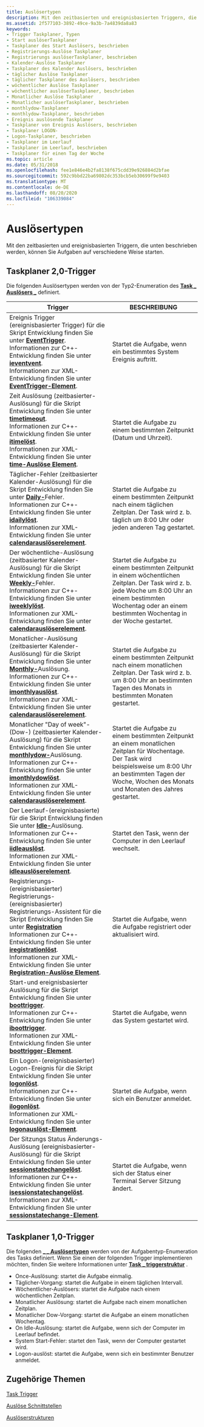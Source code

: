 ```yaml
---
title: Auslösertypen
description: Mit den zeitbasierten und ereignisbasierten Triggern, die unten beschrieben werden, können Sie Aufgaben auf verschiedene Weise starten.
ms.assetid: 2f577103-3892-49ce-9a3b-7a4839da8a83
keywords:
- Trigger Taskplaner, Typen
- Start auslöserTaskplaner
- Taskplaner des Start Auslösers, beschrieben
- Registrierungs-Auslöse Taskplaner
- Registrierungs auslöserTaskplaner, beschrieben
- Kalender-Auslöse Taskplaner
- Taskplaner des Kalender Auslösers, beschrieben
- täglicher Auslöse Taskplaner
- täglicher Taskplaner des Auslösers, beschrieben
- wöchentlicher Auslöse Taskplaner
- wöchentlicher auslöserTaskplaner, beschrieben
- Monatlicher Auslöse Taskplaner
- Monatlicher auslöserTaskplaner, beschrieben
- monthlydow-Taskplaner
- monthlydow-Taskplaner, beschrieben
- Ereignis auslösende Taskplaner
- Taskplaner von Ereignis Auslösers, beschrieben
- Taskplaner LOGON-
- Logon-Taskplaner, beschrieben
- Taskplaner im Leerlauf
- Taskplaner im Leerlauf, beschrieben
- Taskplaner für einen Tag der Woche
ms.topic: article
ms.date: 05/31/2018
ms.openlocfilehash: fee1e846e4b2fa8138f675cdd39e926884d2bfae
ms.sourcegitcommit: 592c9bbd22ba69802dc353bcb5eb30699f9e9403
ms.translationtype: MT
ms.contentlocale: de-DE
ms.lasthandoff: 08/20/2020
ms.locfileid: "106339084"
---
```

# <a name="trigger-types"></a>Auslösertypen

Mit den zeitbasierten und ereignisbasierten Triggern, die unten beschrieben werden, können Sie Aufgaben auf verschiedene Weise starten.

## <a name="task-scheduler-20-triggers"></a>Taskplaner 2,0-Trigger

Die folgenden Auslösertypen werden von der Typ2-Enumeration des [**Task \_ Auslösers \_**](/windows/desktop/api/taskschd/ne-taskschd-task_trigger_type2) definiert.

| Trigger                                                                                                                                                                                                                                                                                                                                                                                                                | BESCHREIBUNG                                                                                                                                                                                  |
|------------------------------------------------------------------------------------------------------------------------------------------------------------------------------------------------------------------------------------------------------------------------------------------------------------------------------------------------------------------------------------------------------------------------|----------------------------------------------------------------------------------------------------------------------------------------------------------------------------------------------|
| Ereignis Trigger (ereignisbasierter Trigger) für die Skript Entwicklung finden Sie unter [**EventTrigger**](eventtrigger.md).<br/> Informationen zur C++-Entwicklung finden Sie unter [**ieventvent**](/windows/desktop/api/taskschd/nn-taskschd-ieventtrigger).<br/> Informationen zur XML-Entwicklung finden Sie unter [**EventTrigger-Element**](taskschedulerschema-eventtrigger-triggergroup-element.md).<br/>                                                                                             | Startet die Aufgabe, wenn ein bestimmtes System Ereignis auftritt.                                                                                                                                         |
| Zeit Auslösung (zeitbasierter-Auslösung) für die Skript Entwicklung finden Sie unter [**timetimeout**](timetrigger.md).<br/> Informationen zur C++-Entwicklung finden Sie unter [**itimelöst**](/windows/desktop/api/taskschd/nn-taskschd-itimetrigger).<br/> Informationen zur XML-Entwicklung finden Sie unter [**time-Auslöse Element**](taskschedulerschema-timetrigger-triggergroup-element.md).<br/>                                                                                                      | Startet die Aufgabe zu einem bestimmten Zeitpunkt (Datum und Uhrzeit).                                                                                                                                                 |
| Täglicher-Fehler (zeitbasierter Kalender-Auslösung) für die Skript Entwicklung finden Sie unter [**Daily-**](dailytrigger.md)Fehler.<br/> Informationen zur C++-Entwicklung finden Sie unter [**idailylöst**](/windows/desktop/api/taskschd/nn-taskschd-idailytrigger).<br/> Informationen zur XML-Entwicklung finden Sie unter [**calendarauslöserelement**](taskschedulerschema-calendartrigger-triggergroup-element.md).<br/>                                                                                | Startet die Aufgabe zu einem bestimmten Zeitpunkt nach einem täglichen Zeitplan. Der Task wird z. b. täglich um 8:00 Uhr oder jeden anderen Tag gestartet.                                                                |
| Der wöchentliche-Auslösung (zeitbasierter Kalender-Auslösung) für die Skript Entwicklung finden Sie unter [**Weekly-**](weeklytrigger.md)Fehler.<br/> Informationen zur C++-Entwicklung finden Sie unter [**iweeklylöst**](/windows/desktop/api/taskschd/nn-taskschd-iweeklytrigger).<br/> Informationen zur XML-Entwicklung finden Sie unter [**calendarauslöserelement**](taskschedulerschema-calendartrigger-triggergroup-element.md).<br/>                                                                           | Startet die Aufgabe zu einem bestimmten Zeitpunkt in einem wöchentlichen Zeitplan. Der Task wird z. b. jede Woche um 8:00 Uhr an einem bestimmten Wochentag oder an einem bestimmten Wochentag in der Woche gestartet. |
| Monatlicher-Auslösung (zeitbasierter Kalender-Auslösung) für die Skript Entwicklung finden Sie unter [**Monthly-**](monthlytrigger.md)Auslösung.<br/> Informationen zur C++-Entwicklung finden Sie unter [**imonthlyauslöst**](/windows/desktop/api/taskschd/nn-taskschd-imonthlytrigger).<br/> Informationen zur XML-Entwicklung finden Sie unter [**calendarauslöserelement**](taskschedulerschema-calendartrigger-triggergroup-element.md).<br/>                                                                      | Startet die Aufgabe zu einem bestimmten Zeitpunkt nach einem monatlichen Zeitplan. Der Task wird z. b. um 8:00 Uhr an bestimmten Tagen des Monats in bestimmten Monaten gestartet.                                          |
| Monatlicher "Day of week"-(Dow-) (zeitbasierter Kalender-Auslösung) für die Skript Entwicklung finden Sie unter [**monthlydow-**](monthlydowtrigger.md)Auslösung.<br/> Informationen zur C++-Entwicklung finden Sie unter [**imonthlydowlöst**](/windows/desktop/api/taskschd/nn-taskschd-imonthlydowtrigger).<br/> Informationen zur XML-Entwicklung finden Sie unter [**calendarauslöserelement**](taskschedulerschema-calendartrigger-triggergroup-element.md).<br/>                                        | Startet die Aufgabe zu einem bestimmten Zeitpunkt an einem monatlichen Zeitplan für Wochentage. Der Task wird beispielsweise um 8:00 Uhr an bestimmten Tagen der Woche, Wochen des Monats und Monaten des Jahres gestartet.      |
| Der Leerlauf-(ereignisbasierte) für die Skript Entwicklung finden Sie unter [**Idle-**](idletrigger.md)Auslösung.<br/> Informationen zur C++-Entwicklung finden Sie unter [**iidleauslöst**](/windows/win32/api/taskschd/nn-taskschd-iidletrigger).<br/> Informationen zur XML-Entwicklung finden Sie unter [**idleauslöserelement**](taskschedulerschema-idletrigger-triggergroup-element.md).<br/>                                                                                                     | Startet den Task, wenn der Computer in den Leerlauf wechselt.                                                                                                                                      |
| Registrierungs-(ereignisbasierter) Registrierungs-(ereignisbasierter) Registrierungs-Assistent für die Skript Entwicklung finden Sie unter [**Registration**](registrationtrigger.md)<br/> Informationen zur C++-Entwicklung finden Sie unter [**iregistrationlöst**](/windows/desktop/api/taskschd/nn-taskschd-iregistrationtrigger).<br/> Informationen zur XML-Entwicklung finden Sie unter [**Registration-Auslöse Element**](taskschedulerschema-registrationtrigger-triggergroup-element.md).<br/>                                             | Startet die Aufgabe, wenn die Aufgabe registriert oder aktualisiert wird.                                                                                                                                      |
| Start-und ereignisbasierter Auslösung für die Skript Entwicklung finden Sie unter [**boottrigger**](boottrigger.md).<br/> Informationen zur C++-Entwicklung finden Sie unter [**iboottrigger**](/windows/desktop/api/taskschd/nn-taskschd-iboottrigger).<br/> Informationen zur XML-Entwicklung finden Sie unter [**boottrigger-Element**](taskschedulerschema-boottrigger-triggergroup-element.md).<br/>                                                                                                     | Startet die Aufgabe, wenn das System gestartet wird.                                                                                                                                                   |
| Ein Logon-(ereignisbasierter) Logon-Ereignis für die Skript Entwicklung finden Sie unter [**logonlöst**](logontrigger.md).<br/> Informationen zur C++-Entwicklung finden Sie unter [**ilogonlöst**](/windows/desktop/api/taskschd/nn-taskschd-ilogontrigger).<br/> Informationen zur XML-Entwicklung finden Sie unter [**logonauslöst-Element**](taskschedulerschema-logontrigger-triggergroup-element.md).<br/>                                                                                              | Startet die Aufgabe, wenn sich ein Benutzer anmeldet.                                                                                                                                                         |
| Der Sitzungs Status Änderungs-Auslösung (ereignisbasierter-Auslösung) für die Skript Entwicklung finden Sie unter [**sessionstatechangelöst**](sessionstatechangetrigger.md).<br/> Informationen zur C++-Entwicklung finden Sie unter [**isessionstatechangelöst**](/windows/desktop/api/taskschd/nn-taskschd-isessionstatechangetrigger).<br/> Informationen zur XML-Entwicklung finden Sie unter [**sessionstatechange-Element**](taskschedulerschema-sessionstatechangetrigger-triggergroup-element.md).<br/> | Startet die Aufgabe, wenn sich der Status einer Terminal Server Sitzung ändert.                                                                                                                                |



 

## <a name="task-scheduler-10-triggers"></a>Taskplaner 1,0-Trigger

Die folgenden [**\_ \_ Auslösertypen**](/windows/desktop/api/Mstask/ne-mstask-task_trigger_type) werden von der Aufgabentyp-Enumeration des Tasks definiert. Wenn Sie einen der folgenden Trigger implementieren möchten, finden Sie weitere Informationen unter [**Task \_ triggerstruktur**](/windows/desktop/api/Mstask/ns-mstask-task_trigger) .

-   Once-Auslösung: startet die Aufgabe einmalig.
-   Täglicher-Vorgang: startet die Aufgabe in einem täglichen Intervall.
-   Wöchentlicher-Auslösers: startet die Aufgabe nach einem wöchentlichen Zeitplan.
-   Monatlicher Auslösung: startet die Aufgabe nach einem monatlichen Zeitplan.
-   Monatlicher Dow-Vorgang: startet die Aufgabe an einem monatlichen Wochentag.
-   On Idle-Auslösung: startet die Aufgabe, wenn sich der Computer im Leerlauf befindet.
-   System Start-Fehler: startet den Task, wenn der Computer gestartet wird.
-   Logon-auslöst: startet die Aufgabe, wenn sich ein bestimmter Benutzer anmeldet.

## <a name="related-topics"></a>Zugehörige Themen

<dl> <dt>

[Task Trigger](task-triggers.md)
</dt> <dt>

[Auslöse Schnittstellen](trigger-interfaces.md)
</dt> <dt>

[Auslöserstrukturen](trigger-structures.md)
</dt> </dl>

 

